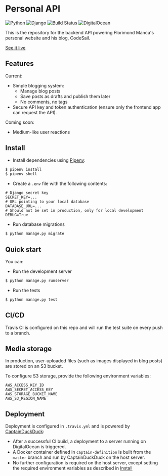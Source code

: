# Personal API

[![Python](https://img.shields.io/badge/python-3.7-blue.svg)](https://docs.python.org/3/)
[![Django](https://img.shields.io/badge/django-2.0-blue.svg)](https://www.djangoproject.com)
[![Build Status](https://travis-ci.org/florimondmanca/personal-api.svg?branch=master)](https://travis-ci.org/florimondmanca/personal-api)
[![DigitalOcean](https://img.shields.io/badge/digitalocean-deployed-brightgreen.svg)](https://digitalocean.com)

This is the repository for the backend API powering Florimond Manca's personal website and his blog, CodeSail.

[See it live](http://www.florimondmanca.com)

## Features

Current:

- Simple blogging system:
  - Manage blog posts
  - Save posts as drafts and publish them later
  - No comments, no tags
- Secure API key and token authentication (ensure only the frontend app can request the API).

Coming soon:

- Medium-like user reactions

## Install

- Install dependencies using [Pipenv](https://docs.pipenv.org):

```bash
$ pipenv install
$ pipenv shell
```

- Create a `.env` file with the following contents:

```text
# Django secret key
SECRET_KEY=...
# URL pointing to your local database
DATABASE_URL=...
# Should not be set in production, only for local development
DEBUG=True
```

- Run database migrations

```bash
$ python manage.py migrate
```

## Quick start

You can:

- Run the development server

```bash
$ python manage.py runserver
```

- Run the tests

```bash
$ python manage.py test
```

## CI/CD

Travis CI is configured on this repo and will run the test suite on every push to a branch.

## Media storage

In production, user-uploaded files (such as images displayed in blog posts) are stored on an S3 bucket.

To configure S3 storage, provide the following environment variables:

```
AWS_ACCESS_KEY_ID
AWS_SECRET_ACCESS_KEY
AWS_STORAGE_BUCKET_NAME
AWS_S3_REGION_NAME
```

## Deployment

Deployment is configured in `.travis.yml` and is powered by [CaptainDuckDuck](https://captainduckduck.com):

- After a successful CI build, a deployment to a server running on DigitalOcean is triggered.
- A Docker container defined in `captain-definition` is built from the `master` branch and run by CaptainDuckDuck on the host server.
- No further configuration is required on the host server, except setting the required environment variables as described in [Install](#install)
